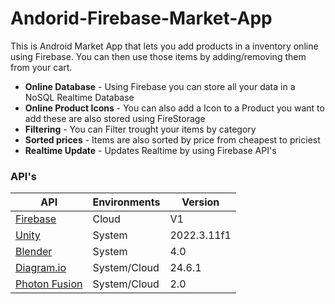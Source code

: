 
# Andorid-Firebase-Market-App

This is Android Market App that lets you add products in a inventory online using Firebase. You can then use those items by adding/removing them from your cart.

- **Online Database** - Using Firebase you can store all your data in a NoSQL Realtime Database
- **Online Product Icons** - You can also add a Icon to a Product you want to add these are also stored using FireStorage
- **Filtering** - You can Filter trought your items by category
- **Sorted prices** - Items are also sorted by price from cheapest to priciest
- **Realtime Update** - Updates Realtime by using Firebase API's

### API's

| API | Environments | Version |
|-----|--------------|---------|
| [Firebase](https://firebase.google.com/)  | Cloud | V1 |
| [Unity](https://developer.android.com/studio) | System | 2022.3.11f1 |
| [Blender](https://developer.android.com/studio) | System | 4.0 |
| [Diagram.io](https://developer.android.com/studio) | System/Cloud | 24.6.1 |
| [Photon Fusion](https://developer.android.com/studio) | System/Cloud | 2.0 |
